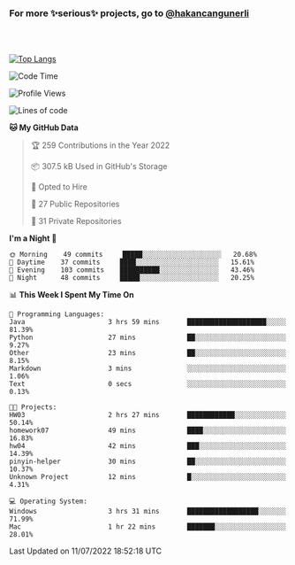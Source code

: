 ### For more ✨serious✨ projects, go to [@hakancangunerli](https://github.com/hakancangunerli)

<br>
<br>



[![Top Langs](https://github-readme-stats.vercel.app/api/top-langs/?username=63616e&layout=compact&hide=tex,html,shell,assembly,javascript,C&langs_count=6&exclude_repo=2015-csharp)](https://github.com/anuraghazra/github-readme-stats)


<!--START_SECTION:waka-->
![Code Time](http://img.shields.io/badge/Code%20Time-0%20secs-blue)

![Profile Views](http://img.shields.io/badge/Profile%20Views-0-blue)

![Lines of code](https://img.shields.io/badge/From%20Hello%20World%20I%27ve%20Written-192%20Thousand%20lines%20of%20code-blue)

**🐱 My GitHub Data** 

> 🏆 259 Contributions in the Year 2022
 > 
> 📦 307.5 kB Used in GitHub's Storage 
 > 
> 💼 Opted to Hire
 > 
> 📜 27 Public Repositories 
 > 
> 🔑 31 Private Repositories  
 > 
**I'm a Night 🦉** 

```text
🌞 Morning    49 commits     █████░░░░░░░░░░░░░░░░░░░░   20.68% 
🌆 Daytime    37 commits     ████░░░░░░░░░░░░░░░░░░░░░   15.61% 
🌃 Evening    103 commits    ██████████░░░░░░░░░░░░░░░   43.46% 
🌙 Night      48 commits     █████░░░░░░░░░░░░░░░░░░░░   20.25%

```


📊 **This Week I Spent My Time On** 

```text
💬 Programming Languages: 
Java                     3 hrs 59 mins       ████████████████████░░░░░   81.39% 
Python                   27 mins             ██░░░░░░░░░░░░░░░░░░░░░░░   9.27% 
Other                    23 mins             ██░░░░░░░░░░░░░░░░░░░░░░░   8.15% 
Markdown                 3 mins              ░░░░░░░░░░░░░░░░░░░░░░░░░   1.06% 
Text                     0 secs              ░░░░░░░░░░░░░░░░░░░░░░░░░   0.13%

🐱‍💻 Projects: 
HW03                     2 hrs 27 mins       ████████████░░░░░░░░░░░░░   50.14% 
homework07               49 mins             ████░░░░░░░░░░░░░░░░░░░░░   16.83% 
hw04                     42 mins             ███░░░░░░░░░░░░░░░░░░░░░░   14.39% 
pinyin-helper            30 mins             ██░░░░░░░░░░░░░░░░░░░░░░░   10.37% 
Unknown Project          12 mins             █░░░░░░░░░░░░░░░░░░░░░░░░   4.31%

💻 Operating System: 
Windows                  3 hrs 31 mins       ██████████████████░░░░░░░   71.99% 
Mac                      1 hr 22 mins        ███████░░░░░░░░░░░░░░░░░░   28.01%

```


 Last Updated on 11/07/2022 18:52:18 UTC
<!--END_SECTION:waka-->


